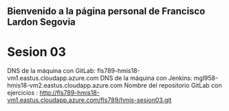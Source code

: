 ## Bienvenido a la página personal de Francisco Lardon Segovia
# Sesion 03
DNS de la máquina con GitLab: fls789-hmis18-vm1.eastus.cloudapp.azure.com
DNS de la máquina con Jenkins: mgl958-hmis18-vm2.eastus.cloudapp.azure.com
Nombre del repositorio GitLab con ejercicios : http://fls789-hmis18-vm1.eastus.cloudapp.azure.com/fls789/hmis-sesion03.git
